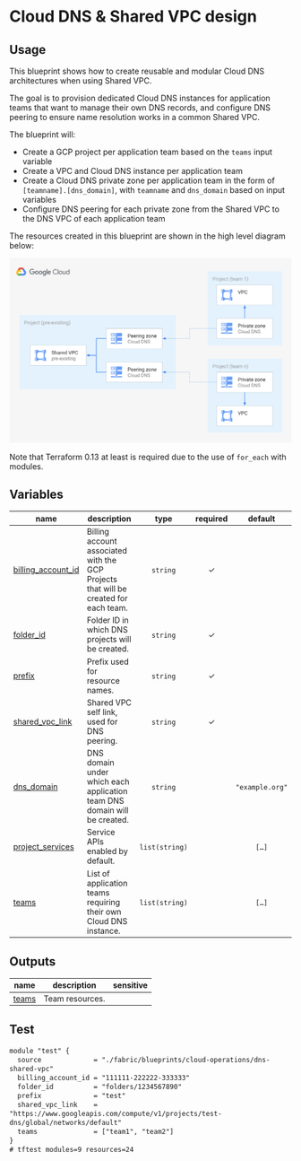 # Cloud DNS & Shared VPC design

## Usage

This blueprint shows how to create reusable and modular Cloud DNS architectures when using Shared VPC.

The goal is to provision dedicated Cloud DNS instances for application teams that want to manage their own DNS records, and configure DNS peering to ensure name resolution works in a common Shared VPC.

The blueprint will:

- Create a GCP project per application team based on the `teams` input variable
- Create a VPC and Cloud DNS instance per application team
- Create a Cloud DNS private zone per application team in the form of `[teamname].[dns_domain]`, with `teamname` and `dns_domain` based on input variables
- Configure DNS peering for each private zone from the Shared VPC to the DNS VPC of each application team

The resources created in this blueprint are shown in the high level diagram below:

<img src="diagram.png" width="640px">

Note that Terraform 0.13 at least is required due to the use of `for_each` with modules.
<!-- BEGIN TFDOC -->

## Variables

| name | description | type | required | default |
|---|---|:---:|:---:|:---:|
| [billing_account_id](variables.tf#L17) | Billing account associated with the GCP Projects that will be created for each team. | <code>string</code> | ✓ |  |
| [folder_id](variables.tf#L28) | Folder ID in which DNS projects will be created. | <code>string</code> | ✓ |  |
| [prefix](variables.tf#L33) | Prefix used for resource names. | <code>string</code> | ✓ |  |
| [shared_vpc_link](variables.tf#L51) | Shared VPC self link, used for DNS peering. | <code>string</code> | ✓ |  |
| [dns_domain](variables.tf#L22) | DNS domain under which each application team DNS domain will be created. | <code>string</code> |  | <code>&#34;example.org&#34;</code> |
| [project_services](variables.tf#L42) | Service APIs enabled by default. | <code>list&#40;string&#41;</code> |  | <code title="&#91;&#10;  &#34;compute.googleapis.com&#34;,&#10;  &#34;dns.googleapis.com&#34;,&#10;&#93;">&#91;&#8230;&#93;</code> |
| [teams](variables.tf#L56) | List of application teams requiring their own Cloud DNS instance. | <code>list&#40;string&#41;</code> |  | <code title="&#91;&#10;  &#34;team1&#34;,&#10;  &#34;team2&#34;,&#10;&#93;">&#91;&#8230;&#93;</code> |

## Outputs

| name | description | sensitive |
|---|---|:---:|
| [teams](outputs.tf#L17) | Team resources. |  |

<!-- END TFDOC -->

## Test

```hcl
module "test" {
  source             = "./fabric/blueprints/cloud-operations/dns-shared-vpc"
  billing_account_id = "111111-222222-333333"
  folder_id          = "folders/1234567890"
  prefix             = "test"
  shared_vpc_link    = "https://www.googleapis.com/compute/v1/projects/test-dns/global/networks/default"
  teams              = ["team1", "team2"]
}
# tftest modules=9 resources=24
```
